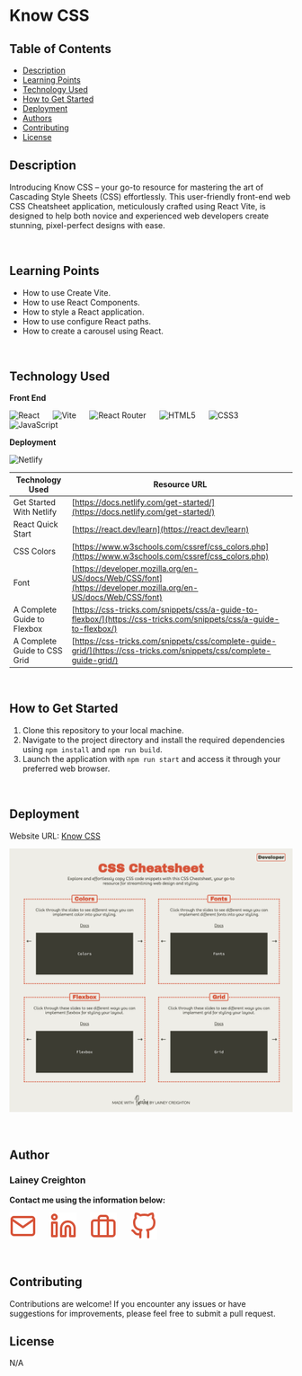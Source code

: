 # Know CSS

## Table of Contents
- [Description](#description)
- [Learning Points](#learning-points)
- [Technology Used](#technology-used)
- [How to Get Started](#how-to-get-started)
- [Deployment](#deployment)
- [Authors](#authors)
- [Contributing](#contributing)
- [License](#license)

## Description

Introducing Know CSS – your go-to resource for mastering the art of Cascading Style Sheets (CSS) effortlessly. This user-friendly front-end web CSS Cheatsheet application, meticulously crafted using React Vite, is designed to help both novice and experienced web developers create stunning, pixel-perfect designs with ease.

<br>

## Learning Points

- How to use Create Vite.
- How to use React Components.
- How to style a React application.
- How to use configure React paths.
- How to create a carousel using React.

<br>

## Technology Used

**Front End**
<br>

![React](https://img.shields.io/badge/react-%2320232a.svg?style=for-the-badge&logo=react&logoColor=%2361DAFB) &nbsp;&nbsp;&nbsp;&nbsp; ![Vite](https://img.shields.io/badge/vite-%23646CFF.svg?style=for-the-badge&logo=vite&logoColor=white) &nbsp;&nbsp;&nbsp;&nbsp; ![React Router](https://img.shields.io/badge/React_Router-CA4245?style=for-the-badge&logo=react-router&logoColor=white) &nbsp;&nbsp;&nbsp;&nbsp; ![HTML5](https://img.shields.io/badge/html5-%23E34F26.svg?style=for-the-badge&logo=html5&logoColor=white) &nbsp;&nbsp;&nbsp;&nbsp; ![CSS3](https://img.shields.io/badge/css3-%231572B6.svg?style=for-the-badge&logo=css3&logoColor=white) &nbsp;&nbsp;&nbsp;&nbsp; ![JavaScript](https://img.shields.io/badge/javascript-%23323330.svg?style=for-the-badge&logo=javascript&logoColor=%23F7DF1E)
<br>

**Deployment**
<br>

![Netlify](https://img.shields.io/badge/netlify-%23000000.svg?style=for-the-badge&logo=netlify&logoColor=#00C7B7)
<br>

| Technology Used | Resource URL                                                      |
| --------------- | ----------------------------------------------------------------- |
| Get Started With Netlify | [https://docs.netlify.com/get-started/](https://docs.netlify.com/get-started/) |
| React Quick Start | [https://react.dev/learn](https://react.dev/learn) |
| CSS Colors | [https://www.w3schools.com/cssref/css_colors.php](https://www.w3schools.com/cssref/css_colors.php) |
| Font | [https://developer.mozilla.org/en-US/docs/Web/CSS/font](https://developer.mozilla.org/en-US/docs/Web/CSS/font) |
| A Complete Guide to Flexbox | [https://css-tricks.com/snippets/css/a-guide-to-flexbox/](https://css-tricks.com/snippets/css/a-guide-to-flexbox/) |
| A Complete Guide to CSS Grid | [https://css-tricks.com/snippets/css/complete-guide-grid/](https://css-tricks.com/snippets/css/complete-guide-grid/) |

<br>

## How to Get Started

1. Clone this repository to your local machine.
2. Navigate to the project directory and install the required dependencies using `npm install` and `npm run build`.
3. Launch the application with `npm run start` and access it through your preferred web browser.
<br>

## Deployment

Website URL: [Know CSS](https://knowcss.netlify.app/)

![alt text](./src/assets/images/know-css-home.png)

<br>

## Author

### Lainey Creighton

**Contact me using the information below:**

[![Email](./src/assets/images/email.svg)](mailto:dev.lainey@gmail.com) &nbsp;&nbsp;&nbsp;&nbsp; 
[![LinkedIn](./src/assets/images/linkedin.svg)](https://www.linkedin.com/in/lainey-creighton/) &nbsp;&nbsp;&nbsp;&nbsp; 
[![Portfolio](./src/assets/images/briefcase.svg)](https://laineycreighton.netlify.app/) &nbsp;&nbsp;&nbsp;&nbsp; 
[![GitHub](./src/assets/images/github.svg)](https://github.com/laineycreighton)

<br>

## Contributing

Contributions are welcome! If you encounter any issues or have suggestions for improvements, please feel free to submit a pull request.
<br>

## License

N/A